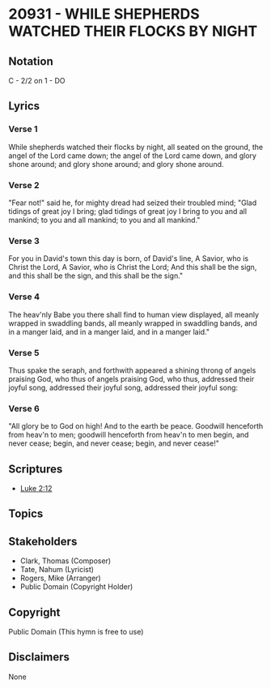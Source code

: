 # 20931 - WHILE SHEPHERDS WATCHED THEIR FLOCKS BY NIGHT

## Notation

C - 2/2 on 1 - DO

## Lyrics

### Verse 1

While shepherds watched their flocks by night, all seated on the ground, the angel of the Lord came down; the angel of the Lord came down, and glory shone around; and glory shone around; and glory shone around.

### Verse 2

"Fear not!" said he, for mighty dread had seized their troubled mind; "Glad tidings of great joy I bring; glad tidings of great joy I bring to you and all mankind; to you and all mankind; to you and all mankind."

### Verse 3

For you in David's town this day is born, of David's line, A Savior, who is Christ the Lord, A Savior, who is Christ the Lord; And this shall be the sign, and this shall be the sign, and this shall be the sign."

### Verse 4

The heav'nly Babe you there shall find to human view displayed, all meanly wrapped in swaddling bands, all meanly wrapped in swaddling bands, and in a manger laid, and in a manger laid, and in a manger laid."

### Verse 5

Thus spake the seraph, and forthwith appeared a shining throng of angels praising God, who thus of angels praising God, who thus, addressed their joyful song, addressed their joyful song, addressed their joyful song:

### Verse 6

"All glory be to God on high! And to the earth be peace. Goodwill henceforth from heav'n to men; goodwill henceforth from heav'n to men begin, and never cease; begin, and never cease; begin, and never cease!"


## Scriptures

- [Luke 2:12](https://www.biblegateway.com/passage/?search=Luke%202%3A12)

## Topics


## Stakeholders

- Clark, Thomas (Composer)
- Tate, Nahum (Lyricist)
- Rogers, Mike (Arranger)
- Public Domain (Copyright Holder)

## Copyright

Public Domain
(This hymn is free to use)

## Disclaimers

None

